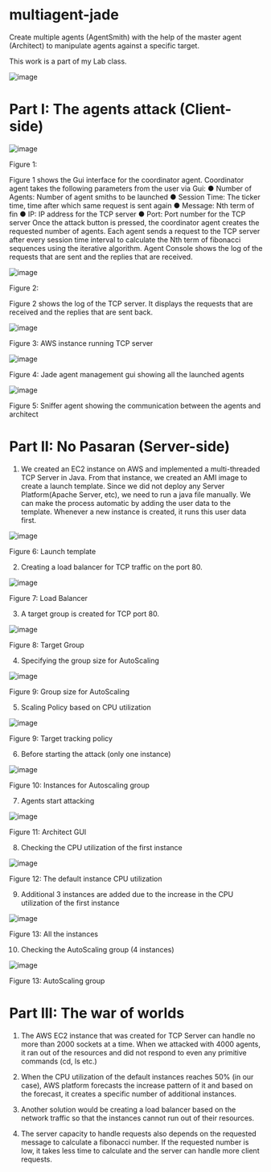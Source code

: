 # multiagent-jade

Create multiple agents (AgentSmith) with the help of the master agent (Architect)
to manipulate agents against a specific target.

This work is a part of my Lab class. 

![image](https://user-images.githubusercontent.com/55482580/139578534-e68fc74b-e38d-4f72-acd9-cb22ea46b5e2.png)

# Part I: The agents attack (Client-side)


![image](https://user-images.githubusercontent.com/55482580/140186678-29ea85a2-03bd-455e-a15c-fcc5045d5597.png)

Figure 1:

Figure 1 shows the Gui interface for the coordinator agent. Coordinator agent takes the following parameters from the user via Gui:
●	Number of Agents: Number of agent smiths to be launched
●	Session Time: The ticker time, time after which same request is sent again
●	Message: Nth term of fin
●	IP: IP address for the TCP server
●	Port: Port number for the TCP server
Once the attack button is pressed, the coordinator agent creates the requested number of agents. Each agent sends a request to the TCP server after every session time interval to calculate the Nth term of fibonacci sequences using the iterative algorithm.
Agent Console shows the log of the requests that are sent and the replies that are received.

![image](https://user-images.githubusercontent.com/55482580/140186710-0de984a1-2438-4d4d-8ee5-2d0241d4544f.png)

Figure 2:

Figure 2 shows the log of the TCP server. It displays the requests that are received and the replies that are sent back.


![image](https://user-images.githubusercontent.com/55482580/140186733-df16eac2-6363-4048-b5f6-3a019c930121.png)

Figure 3: AWS instance running TCP server

![image](https://user-images.githubusercontent.com/55482580/140186752-c520f7e0-66a0-487b-929f-5e45d0246f28.png) 

Figure 4: Jade agent management gui showing all the launched agents


![image](https://user-images.githubusercontent.com/55482580/140186770-96be2b41-0467-4dc1-ab12-7835db20710f.png)

Figure 5: Sniffer agent showing the communication between the agents and architect


# Part II: No Pasaran (Server-side)

1.	We created an EC2 instance on AWS and implemented a multi-threaded TCP Server in Java. From that instance, we created an AMI image to create a launch template. Since we did not deploy any Server Platform(Apache Server, etc), we need to run a java file manually. We can make the process automatic by adding the user data to the template. Whenever a new instance is created, it runs this user data first.


![image](https://user-images.githubusercontent.com/55482580/140186834-1477865f-bc26-4ebf-995f-98d80884476f.png)


Figure 6: Launch template


2.	Creating a load balancer for TCP traffic on the port 80.


![image](https://user-images.githubusercontent.com/55482580/140186857-b82d9636-9b91-4b9b-9c6b-2f3b3af60166.png)


Figure 7: Load Balancer


3.	A target group is created for TCP port 80. 


![image](https://user-images.githubusercontent.com/55482580/140186874-9fb2aa8e-cec0-4237-915c-87204835f205.png)


Figure 8: Target Group

4.	Specifying the group size for AutoScaling


![image](https://user-images.githubusercontent.com/55482580/140186904-556bad38-4987-4ae0-a3d8-bdfaa0e116be.png)


Figure 9: Group size for AutoScaling


5.	Scaling Policy based on CPU utilization


![image](https://user-images.githubusercontent.com/55482580/140186949-32cb5caf-febe-449f-9b53-4c641cab8034.png)


Figure 9: Target tracking policy


6.	Before starting the attack (only one instance)


![image](https://user-images.githubusercontent.com/55482580/140186967-712f20eb-4597-48d8-966d-10401353f3f0.png)


Figure 10: Instances for Autoscaling group


7.	Agents start attacking


![image](https://user-images.githubusercontent.com/55482580/140186989-48af9531-5e2d-4a1c-8f6f-6784738f7761.png) 


Figure 11: Architect GUI 


8.	Checking the CPU utilization of the first instance


![image](https://user-images.githubusercontent.com/55482580/140187002-fa374e5a-9a4e-4b0a-b76e-e16d5de767b1.png)


Figure 12: The default instance CPU utilization 


9.	Additional 3 instances are added due to the increase in the CPU utilization of the first instance


![image](https://user-images.githubusercontent.com/55482580/140187031-2ee00415-b5fa-4786-8c3f-33a05a7a9172.png)


Figure 13: All the instances


10.	Checking the AutoScaling group (4 instances)


![image](https://user-images.githubusercontent.com/55482580/140187050-adbe0d0d-6cd0-4de9-95e2-3122fbc04386.png)


Figure 13: AutoScaling group



# Part III: The war of worlds

1.	The AWS EC2 instance that was created for TCP Server can handle no more than 2000 sockets at a time. When we attacked with 4000 agents, it ran out of the resources and did not respond to even any primitive commands (cd, ls etc.) 

2.	When the CPU utilization of the default instances reaches 50% (in our case), AWS platform forecasts the increase pattern of it and based on the forecast, it creates a specific number of additional instances.

3.	Another solution would be creating a load balancer based on the network traffic so that the instances cannot run out of their resources.

4.	The server capacity to handle requests also depends on the requested message to calculate a fibonacci number. If the requested number is low, it takes less time to calculate and the server can handle more client requests.
